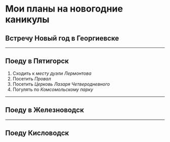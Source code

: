 # Мои планы на новогодние каникулы

## Встречу Новый год в Георгиевске

---
## Поеду в Пятигорск
1. Сходить к *месту дуэли Лермонтова*
2. Посетить *Провал*
3. Посетить *Церковь Лазаря Четверодневного*
4. Погулять по *Комсомольскому парку*

---
## Поеду в Железноводск

---
## Поеду Кисловодск
